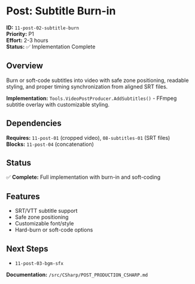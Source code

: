 # Post: Subtitle Burn-in

**ID:** `11-post-02-subtitle-burn`  
**Priority:** P1  
**Effort:** 2-3 hours  
**Status:** ✅ Implementation Complete

## Overview

Burn or soft-code subtitles into video with safe zone positioning, readable styling, and proper timing synchronization from aligned SRT files.

**Implementation:** `Tools.VideoPostProducer.AddSubtitles()` - FFmpeg subtitle overlay with customizable styling.

## Dependencies

**Requires:** `11-post-01` (cropped video), `08-subtitles-01` (SRT files)  
**Blocks:** `11-post-04` (concatenation)

## Status

✅ **Complete:** Full implementation with burn-in and soft-coding

## Features

- SRT/VTT subtitle support
- Safe zone positioning
- Customizable font/style
- Hard-burn or soft-code options

## Next Steps

- `11-post-03-bgm-sfx`

**Documentation:** `/src/CSharp/POST_PRODUCTION_CSHARP.md`
